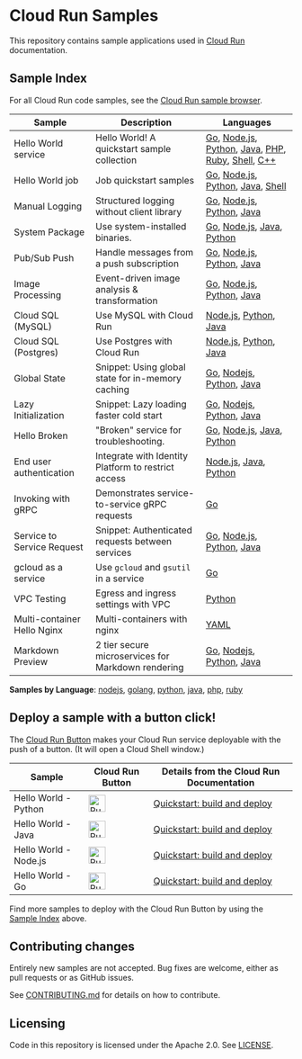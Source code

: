 # Cloud Run Samples

This repository contains sample applications used in [Cloud Run](https://cloud.google.com/run) documentation.

## Sample Index

For all Cloud Run code samples, see the [Cloud Run sample browser](https://cloud.google.com/run/docs/samples).

|          Sample            |                     Description                         |              Languages             |
| -------------------------- | ------------------------------------------------------- | ---------------------------------- |
| Hello World service        | Hello World! A quickstart sample collection             | [Go][hello_go], [Node.js][hello_nodejs], [Python][hello_python], [Java][hello_java], [PHP][hello_php], [Ruby][hello_ruby], [Shell][hello_shell], [C++][hello_cpp] |
| Hello World job            | Job quickstart samples                                  | [Go][job_go], [Node.js][job_nodejs], [Python][job_python], [Java][job_java], [Shell][job_shell] |
| Manual Logging             | Structured logging without client library               | [Go][manual_logging_go], [Node.js][manual_logging_nodejs], [Python][manual_logging_python], [Java][manual_logging_java]|
| System Package             | Use system-installed binaries.                          | [Go][system_package_go], [Node.js][system_package_nodejs], [Java][system_package_java], [Python][system_package_python]|
| Pub/Sub Push               | Handle messages from a push subscription                | [Go][pubsub_go], [Node.js][pubsub_nodejs], [Python][pubsub_python], [Java][pubsub_java] |
| Image Processing           | Event-driven image analysis & transformation            | [Go][imageproc_go], [Node.js][imageproc_nodejs], [Python][imageproc_python], [Java][imageproc_java] |
| Cloud SQL (MySQL)          | Use MySQL with Cloud Run                                | [Node.js][mysql_nodejs], [Python][mysql_python], [Java][mysql_java] |
| Cloud SQL (Postgres)       | Use Postgres with Cloud Run                             | [Node.js][postgres_nodejs], [Python][postgres_python], [Java][postgres_java] |
| Global State               | Snippet: Using global state for in-memory caching       | [Go][global_state_go], [Nodejs][global_state_nodejs], [Python][global_state_python], [Java][global_state_java] |
| Lazy Initialization        | Snippet: Lazy loading faster cold start                 | [Go][global_lazy_go], [Nodejs][global_lazy_nodejs], [Python][global_lazy_python], [Java][global_lazy_java] |
| Hello Broken               | "Broken" service for troubleshooting.                   | [Go][broken_go], [Node.js][broken_nodejs], [Java][broken_java], [Python][broken_python] |
| End user authentication    | Integrate with Identity Platform to restrict access     | [Node.js][idp_sql_nodejs], [Java][idp_sql_java], [Python][idp_sql_python] |
| Invoking with gRPC         | Demonstrates service-to-service gRPC requests           | [Go][grpc_go] |
| Service to Service Request | Snippet: Authenticated requests between services        | [Go][idtoken_request_go], [Node.js][idtoken_request_nodejs], [Python][idtoken_request_python], [Java][idtoken_request_java] |
| gcloud as a service        | Use `gcloud` and `gsutil` in a service                  | [Go][gcloud_report]                 |
| VPC Testing                | Egress and ingress settings with VPC                    | [Python][vpc_sample]                |
| Multi-container Hello Nginx| Multi-containers with nginx                             | [YAML][multicontainer_hello_nginx_sample] |
| Markdown Preview           | 2 tier secure microservices for Markdown rendering      | [Go][markdown_preview_go], [Nodejs][markdown_preview_nodejs], [Python][markdown_preview_python], [Java][markdown_preview_java] |

[job_go]: https://github.com/GoogleCloudPlatform/golang-samples/tree/main/run/jobs
[job_nodejs]: https://github.com/GoogleCloudPlatform/nodejs-docs-samples/tree/main/run/jobs
[job_python]: https://github.com/GoogleCloudPlatform/python-docs-samples/tree/main/run/jobs
[job_java]: https://github.com/GoogleCloudPlatform/java-docs-samples/tree/main/run/jobs
[job_shell]: jobs-shell
[hello_go]: https://github.com/GoogleCloudPlatform/golang-samples/tree/main/run/helloworld
[hello_nodejs]: https://github.com/GoogleCloudPlatform/nodejs-docs-samples/tree/main/run/helloworld
[hello_python]: https://github.com/GoogleCloudPlatform/python-docs-samples/tree/main/run/helloworld
[hello_java]: https://github.com/GoogleCloudPlatform/java-docs-samples/tree/main/run/helloworld
[hello_php]: https://github.com/GoogleCloudPlatform/php-docs-samples/tree/main/run/helloworld
[hello_ruby]: https://github.com/GoogleCloudPlatform/ruby-docs-samples/tree/main/run/helloworld
[hello_cpp]: https://github.com/GoogleCloudPlatform/cpp-samples/tree/master/cloud-run-hello-world
[hello_shell]: helloworld-shell
[manual_logging_go]: https://github.com/GoogleCloudPlatform/golang-samples/tree/main/run/logging-manual
[manual_logging_nodejs]: https://github.com/GoogleCloudPlatform/nodejs-docs-samples/tree/main/run/logging-manual
[manual_logging_python]: https://github.com/GoogleCloudPlatform/python-docs-samples/tree/main/run/logging-manual
[manual_logging_java]: https://github.com/GoogleCloudPlatform/java-docs-samples/tree/main/run/logging-manual
[system_package_go]: https://github.com/GoogleCloudPlatform/golang-samples/tree/main/run/system_package
[system_package_nodejs]: https://github.com/GoogleCloudPlatform/nodejs-docs-samples/tree/main/run/system-package
[system_package_java]: https://github.com/GoogleCloudPlatform/java-docs-samples/tree/main/run/system-package
[system_package_python]: https://github.com/GoogleCloudPlatform/python-docs-samples/tree/main/run/system-package
[pubsub_go]: https://github.com/GoogleCloudPlatform/golang-samples/tree/main/run/pubsub
[pubsub_nodejs]: https://github.com/GoogleCloudPlatform/nodejs-docs-samples/tree/main/run/pubsub
[pubsub_python]: https://github.com/GoogleCloudPlatform/python-docs-samples/tree/main/run/pubsub
[pubsub_java]: https://github.com/GoogleCloudPlatform/java-docs-samples/tree/main/run/pubsub
[imageproc_go]: https://github.com/GoogleCloudPlatform/golang-samples/tree/main/run/image-processing
[imageproc_nodejs]: https://github.com/GoogleCloudPlatform/nodejs-docs-samples/tree/main/run/image-processing
[imageproc_python]: https://github.com/GoogleCloudPlatform/python-docs-samples/tree/main/run/image-processing
[imageproc_java]: https://github.com/GoogleCloudPlatform/java-docs-samples/tree/main/run/image-processing
[mysql_nodejs]: https://github.com/GoogleCloudPlatform/nodejs-docs-samples/tree/main/cloud-sql/mysql/mysql
[mysql_python]: https://github.com/GoogleCloudPlatform/python-docs-samples/tree/main/cloud-sql/mysql/sqlalchemy
[mysql_java]: https://github.com/GoogleCloudPlatform/java-docs-samples/tree/main/cloud-sql/mysql/servlet
[postgres_nodejs]: https://github.com/GoogleCloudPlatform/nodejs-docs-samples/tree/main/cloud-sql/postgres/knex
[postgres_python]: https://github.com/GoogleCloudPlatform/python-docs-samples/tree/main/cloud-sql/postgres/sqlalchemy
[postgres_java]: https://github.com/GoogleCloudPlatform/java-docs-samples/tree/main/cloud-sql/postgres/servlet
[authentication_go]: https://github.com/GoogleCloudPlatform/golang-samples/tree/main/run/authentication
[authentication_java]: https://github.com/GoogleCloudPlatform/java-docs-samples/tree/main/run/authentication
[global_state_go]: https://github.com/GoogleCloudPlatform/golang-samples/blob/master/functions/tips/scope.go
[global_state_python]: https://github.com/GoogleCloudPlatform/python-docs-samples/blob/main/functions/tips-scopes/main.py#L70
[global_state_java]: https://github.com/GoogleCloudPlatform/java-docs-samples/tree/main/functions/concepts/scopes
[global_state_nodejs]: https://github.com/GoogleCloudPlatform/nodejs-docs-samples/blob/main/functions/tips/scopeDemo/index.js#L33
[global_lazy_go]: https://github.com/GoogleCloudPlatform/golang-samples/blob/master/functions/tips/lazy.go
[global_lazy_nodejs]: https://github.com/GoogleCloudPlatform/nodejs-docs-samples/blob/main/functions/tips/scopeDemo/index.js#L55
[global_lazy_python]: https://github.com/GoogleCloudPlatform/python-docs-samples/blob/main/functions/tips-lazy-globals/main.py#L95
[global_lazy_java]: https://github.com/GoogleCloudPlatform/java-docs-samples/tree/main/functions/concepts/lazy-fields
[broken_go]: https://github.com/GoogleCloudPlatform/golang-samples/tree/main/run/hello-broken
[broken_nodejs]: https://github.com/GoogleCloudPlatform/nodejs-docs-samples/tree/main/run/hello-broken
[broken_java]: https://github.com/GoogleCloudPlatform/java-docs-samples/tree/main/run/hello-broken
[broken_python]: https://github.com/GoogleCloudPlatform/python-docs-samples/tree/main/run/hello-broken
[idp_sql_nodejs]: https://github.com/GoogleCloudPlatform/nodejs-docs-samples/tree/main/run/idp-sql
[idp_sql_python]: https://github.com/GoogleCloudPlatform/python-docs-samples/tree/main/run/idp-sql
[idp_sql_java]: https://github.com/GoogleCloudPlatform/java-docs-samples/tree/main/run/idp-sql
[grpc_go]: https://github.com/GoogleCloudPlatform/golang-samples/tree/main/run/grpc-ping
[markdown_preview_go]: https://github.com/GoogleCloudPlatform/golang-samples/tree/main/run/markdown-preview
[markdown_preview_python]: https://github.com/GoogleCloudPlatform/python-docs-samples/tree/main/run/markdown-preview
[markdown_preview_java]: https://github.com/GoogleCloudPlatform/java-docs-samples/tree/main/run/markdown-preview
[markdown_preview_nodejs]: https://github.com/GoogleCloudPlatform/nodejs-docs-samples/tree/main/run/markdown-preview
[vpc_sample]: vpc-sample
[gcloud_report]: gcloud-report
[multicontainer_hello_nginx_sample]: multi-container/hello-nginx-sample
[idtoken_request_go]: https://github.com/GoogleCloudPlatform/golang-samples/blob/master/functions/security/idtoken.go
[idtoken_request_nodejs]: https://github.com/googleapis/google-auth-library-nodejs/blob/master/samples/idtokens-serverless.js
[idtoken_request_python]: https://github.com/GoogleCloudPlatform/python-docs-samples/blob/main/auth/service-to-service/auth.py
[idtoken_request_java]: https://github.com/GoogleCloudPlatform/java-docs-samples/tree/main/run/authentication

**Samples by Language**: [nodejs][nodejs], [golang][golang], [python][python], [java][java], [php][php], [ruby][ruby]

[nodejs]: https://github.com/GoogleCloudPlatform/nodejs-docs-samples/tree/main/run#readme
[golang]: https://github.com/GoogleCloudPlatform/golang-samples/tree/main/run#readme
[python]: https://github.com/GoogleCloudPlatform/python-docs-samples/tree/main/run#readme
[java]: https://github.com/GoogleCloudPlatform/java-docs-samples/tree/main/run#readme
[php]: https://github.com/GoogleCloudPlatform/php-docs-samples/tree/main/run#readme
[ruby]: https://github.com/GoogleCloudPlatform/ruby-docs-samples/tree/main/run#readme

## Deploy a sample with a button click!

The [Cloud Run Button](https://github.com/GoogleCloudPlatform/cloud-run-button)
makes your Cloud Run service deployable with the push of a button. (It will open a Cloud Shell window.)

|        Sample             |                         Cloud Run Button                        |        Details from the Cloud Run Documentation                 |
| ------------------------- | --------------------------------------------------------------- | --------------------------------------------------------------- |
| Hello World - Python      | [<img src="https://storage.googleapis.com/cloudrun/button.svg" alt="Run on Google Cloud" height="30">][run_button_hello_python] | [Quickstart: build and deploy][qs_guide] |
| Hello World - Java        | [<img src="https://storage.googleapis.com/cloudrun/button.svg" alt="Run on Google Cloud" height="30">][run_button_hello_java]   | [Quickstart: build and deploy][qs_guide] |
| Hello World - Node.js     | [<img src="https://storage.googleapis.com/cloudrun/button.svg" alt="Run on Google Cloud" height="30">][run_button_hello_nodejs]   | [Quickstart: build and deploy][qs_guide] |
| Hello World - Go          | [<img src="https://storage.googleapis.com/cloudrun/button.svg" alt="Run on Google Cloud" height="30">][run_button_hello_go]     | [Quickstart: build and deploy][qs_guide] |

[qs_guide]: https://cloud.google.com/run/docs/quickstarts#build-and-deploy-a-web-service
[run_button_hello_python]: https://deploy.cloud.run/?git_repo=https://github.com/GoogleCloudPlatform/python-docs-samples&dir=run/helloworld
[run_button_hello_java]: https://deploy.cloud.run/?git_repo=https://github.com/GoogleCloudPlatform/java-docs-samples&dir=run/helloworld
[run_button_hello_nodejs]: https://deploy.cloud.run/?git_repo=https://github.com/GoogleCloudPlatform/nodejs-docs-samples&dir=run/helloworld
[run_button_hello_go]: https://deploy.cloud.run/?git_repo=https://github.com/GoogleCloudPlatform/golang-samples&dir=run/helloworld

Find more samples to deploy with the Cloud Run Button by using the [Sample Index](#sample-index) above.

## Contributing changes

Entirely new samples are not accepted. Bug fixes are welcome, either as pull
requests or as GitHub issues.

See [CONTRIBUTING.md](CONTRIBUTING.md) for details on how to contribute.

## Licensing

Code in this repository is licensed under the Apache 2.0. See [LICENSE](LICENSE).
